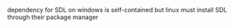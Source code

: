 dependency for SDL on windows is self-contained but linux must install SDL through their package manager